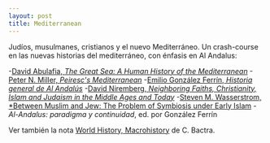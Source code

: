 ```yaml
---
layout: post
title: Mediterranean
---
```


Judíos, musulmanes, cristianos y el nuevo Mediterráneo. Un crash-course en las nuevas historias del mediterráneo, con énfasis en Al Andalus:

-[David Abulafia, *The Great Sea: A Human History of the Mediterranean*](https://www.amazon.com/Great-Sea-Human-History-Mediterranean/dp/019931599X?ie=UTF8&*Version*=1&*entries*=0)
-[Peter N. Miller, *Peiresc's Mediterranean*](https://www.amazon.com/Peirescs-Mediterranean-World-Peter-Miller-ebook/dp/B00W98ZUNS/ref=sr_1_1?s=books&ie=UTF8&qid=1464764319&sr=1-1&keywords=miller+peiresc)
-[Emilio González Ferrín, *Historia general de Al Andalús*](http://www.casadellibro.com/libro-historia-general-de-al-andalus/9788488586810/1101167)
-[David Niremberg, *Neighboring Faiths, Christianity, Islam and Judaism in the Middle Ages and Today*](http://www.press.uchicago.edu/ucp/books/book/chicago/N/bo18602093.html)
-[Steven M. Wasserstrom, *Between Muslim and Jew: The Problem of Symbiosis under Early Islam](http://press.princeton.edu/titles/5729.html)
-*Al-Andalus: paradigma y continuidad*, ed. por González Ferrín 


Ver también la nota [World History, Macrohistory](http://bactra.org/notebooks/world-history.html) de C. Bactra. 